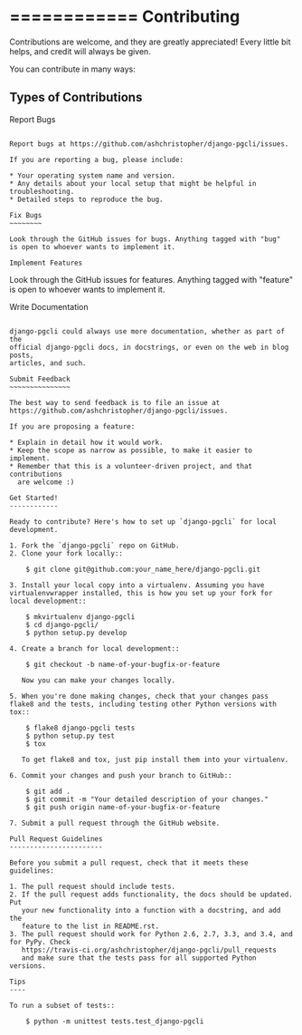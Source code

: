 ============
Contributing
============

Contributions are welcome, and they are greatly appreciated! Every
little bit helps, and credit will always be given.

You can contribute in many ways:

Types of Contributions
----------------------

Report Bugs
~~~~~~~~~~~

Report bugs at https://github.com/ashchristopher/django-pgcli/issues.

If you are reporting a bug, please include:

* Your operating system name and version.
* Any details about your local setup that might be helpful in troubleshooting.
* Detailed steps to reproduce the bug.

Fix Bugs
~~~~~~~~

Look through the GitHub issues for bugs. Anything tagged with "bug"
is open to whoever wants to implement it.

Implement Features
~~~~~~~~~~~~~~~~~~

Look through the GitHub issues for features. Anything tagged with "feature"
is open to whoever wants to implement it.

Write Documentation
~~~~~~~~~~~~~~~~~~~

django-pgcli could always use more documentation, whether as part of the
official django-pgcli docs, in docstrings, or even on the web in blog posts,
articles, and such.

Submit Feedback
~~~~~~~~~~~~~~~

The best way to send feedback is to file an issue at https://github.com/ashchristopher/django-pgcli/issues.

If you are proposing a feature:

* Explain in detail how it would work.
* Keep the scope as narrow as possible, to make it easier to implement.
* Remember that this is a volunteer-driven project, and that contributions
  are welcome :)

Get Started!
------------

Ready to contribute? Here's how to set up `django-pgcli` for local development.

1. Fork the `django-pgcli` repo on GitHub.
2. Clone your fork locally::

    $ git clone git@github.com:your_name_here/django-pgcli.git

3. Install your local copy into a virtualenv. Assuming you have virtualenvwrapper installed, this is how you set up your fork for local development::

    $ mkvirtualenv django-pgcli
    $ cd django-pgcli/
    $ python setup.py develop

4. Create a branch for local development::

    $ git checkout -b name-of-your-bugfix-or-feature

   Now you can make your changes locally.

5. When you're done making changes, check that your changes pass flake8 and the tests, including testing other Python versions with tox::

    $ flake8 django-pgcli tests
    $ python setup.py test
    $ tox

   To get flake8 and tox, just pip install them into your virtualenv.

6. Commit your changes and push your branch to GitHub::

    $ git add .
    $ git commit -m "Your detailed description of your changes."
    $ git push origin name-of-your-bugfix-or-feature

7. Submit a pull request through the GitHub website.

Pull Request Guidelines
-----------------------

Before you submit a pull request, check that it meets these guidelines:

1. The pull request should include tests.
2. If the pull request adds functionality, the docs should be updated. Put
   your new functionality into a function with a docstring, and add the
   feature to the list in README.rst.
3. The pull request should work for Python 2.6, 2.7, 3.3, and 3.4, and for PyPy. Check
   https://travis-ci.org/ashchristopher/django-pgcli/pull_requests
   and make sure that the tests pass for all supported Python versions.

Tips
----

To run a subset of tests::

    $ python -m unittest tests.test_django-pgcli
